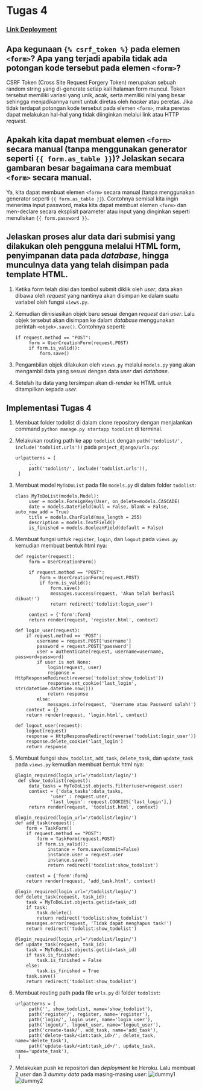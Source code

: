 # Tugas 4

### [Link Deployment](https://tutu-2.herokuapp.com/todolist/)

## Apa kegunaan `{% csrf_token %}` pada elemen `<form>`? Apa yang terjadi apabila tidak ada potongan kode tersebut pada elemen `<form>`?
CSRF Token (Cross Site Request Forgery Token) merupakan sebuah random string yang di-generate setiap kali halaman form muncul. Token tersebut memiliki variasi yang unik, acak, serta memiliki nilai yang besar sehingga menjadikannya rumit untuk diretas oleh _hacker_ atau peretas. Jika tidak terdapat potongan kode tersebut pada elemen `<form>`, maka peretas dapat melakukan hal-hal yang tidak diinginkan melalui link atau HTTP _request_.

## Apakah kita dapat membuat elemen `<form>` secara manual (tanpa menggunakan generator seperti `{{ form.as_table }}`)? Jelaskan secara gambaran besar bagaimana cara membuat `<form>` secara manual.
Ya, kita dapat membuat elemen `<form>` secara manual (tanpa menggunakan generator seperti `{{ form.as_table }}`). Contohnya semisal kita ingin menerima input password, maka kita dapat membuat elemen `<form>` dan men-declare secara eksplisit parameter atau input yang dinginkan seperti menuliskan `{{ form.password }}`.

## Jelaskan proses alur data dari submisi yang dilakukan oleh pengguna melalui HTML form, penyimpanan data pada _database_, hingga munculnya data yang telah disimpan pada template HTML.
1. Ketika form telah diisi dan tombol submit diklik oleh _user_, data akan dibawa oleh _request_ yang nantinya akan disimpan ke dalam suatu variabel oleh fungsi `views.py`.

2. Kemudian diinisiasikan objek baru sesuai dengan _request_ dari _user_. Lalu objek tersebut akan disimpan ke dalam _database_ menggunakan perintah `<objek>.save()`. Contohnya seperti:
   ```
   if request.method == "POST":
        form = UserCreationForm(request.POST)
        if form.is_valid():
            form.save()
   ```

3. Pengambilan objek dilakukan oleh `views.py` melalui `models.py` yang akan mengambil data yang sesuai dengan data _user_ dari _database_.

4. Setelah itu data yang tersimpan akan di-_render_ ke HTML untuk ditampilkan kepada _user_.

## Implementasi Tugas 4
1. Membuat folder todolist di dalam clone repository dengan menjalankan command `python manage.py startapp todolist` di terminal.

2. Melakukan routing path ke app `todolist` dengan `path('todolist/', include('todolist.urls'))` pada `project_django/urls.py`:
   ```
   urlpatterns = [
        ...
        path('todolist/', include('todolist.urls')),
    ]
   ```

3. Membuat model `MyToDoList` pada file `models.py` di dalam folder `todolist`:
   ```
   class MyToDoList(models.Model):
        user = models.ForeignKey(User, on_delete=models.CASCADE)
        date = models.DateField(null = False, blank = False, auto_now_add = True)
        title = models.CharField(max_length = 255)
        description = models.TextField()
        is_finished = models.BooleanField(default = False)
   ```

4. Membuat fungsi untuk `register`, `login`, dan `logout` pada `views.py` kemudian membuat bentuk html nya:
   ```
   def register(request):
        form = UserCreationForm()

        if request.method == "POST":
            form = UserCreationForm(request.POST)
            if form.is_valid():
                form.save()
                messages.success(request, 'Akun telah berhasil dibuat!')
                return redirect('todolist:login_user')
        
        context = {'form':form}
        return render(request, 'register.html', context)
    ```
    ```
    def login_user(request):
        if request.method == 'POST':
            username = request.POST['username']
            password = request.POST['password']
            user = authenticate(request, username=username, password=password)
            if user is not None:
                login(request, user)
                response = HttpResponseRedirect(reverse('todolist:show_todolist'))
                response.set_cookie('last_login', str(datetime.datetime.now()))
                return response
            else:
                messages.info(request, 'Username atau Password salah!')
        context = {}
        return render(request, 'login.html', context)
    ```
    ```
    def logout_user(request):
        logout(request)
        response = HttpResponseRedirect(reverse('todolist:login_user'))
        response.delete_cookie('last_login')
        return response
    ```

5. Membuat fungsi `show_todolist`, `add_task`, `delete_task`, dan `update_task` pada `views.py` kemudian membuat bentuk html nya:
   ```
   @login_required(login_url='/todolist/login/')
    def show_todolist(request):
        data_tasks = MyToDoList.objects.filter(user=request.user)
        context = {'data_tasks':data_tasks,
                'user' : request.user,
                'last_login': request.COOKIES['last_login'],}
        return render(request, 'todolist.html', context)
    ```
    ```
    @login_required(login_url='/todolist/login/')
    def add_task(request):
        form = TaskForm()
        if request.method == "POST":
            form = TaskForm(request.POST)
            if form.is_valid():
                instance = form.save(commit=False)
                instance.user = request.user
                instance.save()
                return redirect('todolist:show_todolist')
            
        context = {'form':form}
        return render(request, 'add_task.html', context)
    ```
    ```
    @login_required(login_url='/todolist/login/')
    def delete_task(request, task_id):
        task = MyToDoList.objects.get(id=task_id)
        if task:
            task.delete()
            return redirect('todolist:show_todolist')
        messages.error(request, 'Tidak dapat menghapus task!')
        return redirect('todolist:show_todolist')
    ```
    ```
    @login_required(login_url='/todolist/login/')
    def update_task(request, task_id):
        task = MyToDoList.objects.get(id=task_id)
        if task.is_finished:
            task.is_finished = False
        else:
            task.is_finished = True
        task.save()
        return redirect('todolist:show_todolist')
    ```

6. Membuat routing path pada file `urls.py` di folder `todolist`:
   ```
   urlpatterns = [    
        path('', show_todolist, name='show_todolist'),
        path('register/', register, name='register'),
        path('login/', login_user, name='login_user'),
        path('logout/', logout_user, name='logout_user'),
        path('create-task/', add_task, name='add_task'),
        path('delete-task/<int:task_id>/', delete_task, name='delete_task'),
        path('update-task/<int:task_id>/', update_task, name='update_task'),
    ]
    ```

7. Melakukan _push_ ke repositori dan _deployment_ ke Heroku. Lalu membuat 2 _user_ dan 3 _dummy data_ pada masing-masing _user_:
   ![dummy1](PBP-Tugas4.jpg)
   ![dummy2](PBP-Tugas4(1).jpg)
